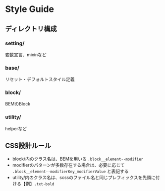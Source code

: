 # Style Guide
## ディレクトリ構成
### setting/
変数宣言、mixinなど
### base/
リセット・デフォルトスタイル定義
### block/
BEMのBlock
### utility/
helperなど
## CSS設計ルール
- block/内のクラス名は、BEMを用いる `.block__element--modifier`
 - modifierのパターンが多数存在する場合は、必要に応じて `.block__element--modifierKey_modifierValue` と表記する
- utility/内のクラス名は、scssのファイル名と同じプレフィックスを先頭に付ける【例】`.txt-bold`


